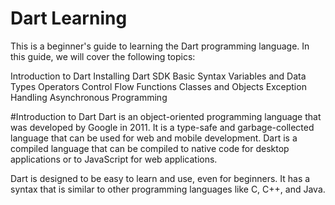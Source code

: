 # Dart Learning
This is a beginner's guide to learning the Dart programming language. In this guide, we will cover the following topics:

Introduction to Dart
Installing Dart SDK
Basic Syntax
Variables and Data Types
Operators
Control Flow
Functions
Classes and Objects
Exception Handling
Asynchronous Programming

#Introduction to Dart
Dart is an object-oriented programming language that was developed by Google in 2011. It is a type-safe and garbage-collected language that can be used for web and mobile development. Dart is a compiled language that can be compiled to native code for desktop applications or to JavaScript for web applications.

Dart is designed to be easy to learn and use, even for beginners. It has a syntax that is similar to other programming languages like C, C++, and Java.

